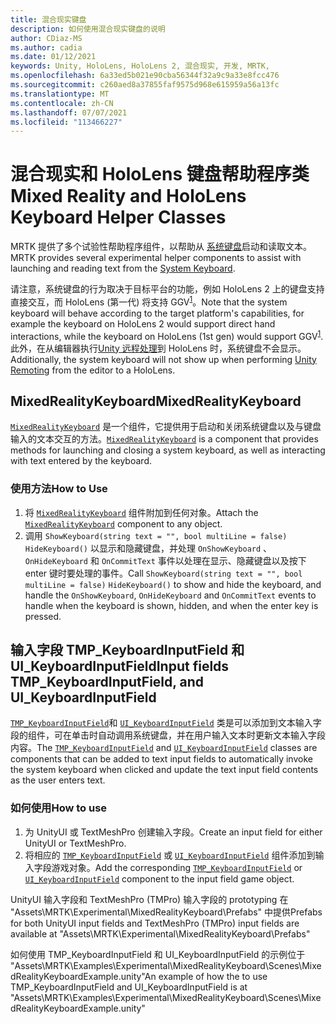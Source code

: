 ```yaml
---
title: 混合现实键盘
description: 如何使用混合现实键盘的说明
author: CDiaz-MS
ms.author: cadia
ms.date: 01/12/2021
keywords: Unity, HoloLens, HoloLens 2, 混合现实, 开发, MRTK,
ms.openlocfilehash: 6a33ed5b021e90cba56344f32a9c9a33e8fcc476
ms.sourcegitcommit: c260aed8a37855faf9575d968e615959a56a13fc
ms.translationtype: MT
ms.contentlocale: zh-CN
ms.lasthandoff: 07/07/2021
ms.locfileid: "113466227"
---
```

# <a name="mixed-reality-and-hololens-keyboard-helper-classes"></a><span data-ttu-id="7c033-104">混合现实和 HoloLens 键盘帮助程序类</span><span class="sxs-lookup"><span data-stu-id="7c033-104">Mixed Reality and HoloLens Keyboard Helper Classes</span></span>

<span data-ttu-id="7c033-105">MRTK 提供了多个试验性帮助程序组件，以帮助从 [系统键盘](../ux-building-blocks/system-keyboard.md)启动和读取文本。</span><span class="sxs-lookup"><span data-stu-id="7c033-105">MRTK provides several experimental helper components to assist with launching and reading text from the [System Keyboard](../ux-building-blocks/system-keyboard.md).</span></span>

<span data-ttu-id="7c033-106">请注意，系统键盘的行为取决于目标平台的功能，例如 HoloLens 2 上的键盘支持直接交互，而 HoloLens (第一代) 将支持 GGV<sup>[1](/windows/mixed-reality/gaze)</sup>。</span><span class="sxs-lookup"><span data-stu-id="7c033-106">Note that the system keyboard will behave according to the target platform's capabilities, for example the keyboard on HoloLens 2 would support direct hand interactions, while the keyboard on HoloLens (1st gen) would support GGV<sup>[1](/windows/mixed-reality/gaze)</sup>.</span></span> <span data-ttu-id="7c033-107">此外，在从编辑器执行[Unity 远程处理](../tools/holographic-remoting.md)到 HoloLens 时，系统键盘不会显示。</span><span class="sxs-lookup"><span data-stu-id="7c033-107">Additionally, the system keyboard will not show up when performing [Unity Remoting](../tools/holographic-remoting.md) from the editor to a HoloLens.</span></span>

## <a name="mixedrealitykeyboard"></a><span data-ttu-id="7c033-108">MixedRealityKeyboard</span><span class="sxs-lookup"><span data-stu-id="7c033-108">MixedRealityKeyboard</span></span>

<span data-ttu-id="7c033-109">[`MixedRealityKeyboard`](xref:Microsoft.MixedReality.Toolkit.Experimental.UI.MixedRealityKeyboard) 是一个组件，它提供用于启动和关闭系统键盘以及与键盘输入的文本交互的方法。</span><span class="sxs-lookup"><span data-stu-id="7c033-109">[`MixedRealityKeyboard`](xref:Microsoft.MixedReality.Toolkit.Experimental.UI.MixedRealityKeyboard) is a component that provides methods for launching and closing a system keyboard, as well as interacting with text entered by the keyboard.</span></span>  

### <a name="how-to-use"></a><span data-ttu-id="7c033-110">使用方法</span><span class="sxs-lookup"><span data-stu-id="7c033-110">How to Use</span></span>

1. <span data-ttu-id="7c033-111">将 [`MixedRealityKeyboard`](xref:Microsoft.MixedReality.Toolkit.Experimental.UI.MixedRealityKeyboard) 组件附加到任何对象。</span><span class="sxs-lookup"><span data-stu-id="7c033-111">Attach the [`MixedRealityKeyboard`](xref:Microsoft.MixedReality.Toolkit.Experimental.UI.MixedRealityKeyboard) component to any object.</span></span>
2. <span data-ttu-id="7c033-112">调用 `ShowKeyboard(string text = "", bool multiLine = false)` `HideKeyboard()` 以显示和隐藏键盘，并处理 `OnShowKeyboard` 、 `OnHideKeyboard` 和 `OnCommitText` 事件以处理在显示、隐藏键盘以及按下 enter 键时要处理的事件。</span><span class="sxs-lookup"><span data-stu-id="7c033-112">Call `ShowKeyboard(string text = "", bool multiLine = false)` `HideKeyboard()` to show and hide the keyboard, and handle the `OnShowKeyboard`, `OnHideKeyboard` and `OnCommitText` events to handle when the keyboard is shown, hidden, and when the enter key is pressed.</span></span>

## <a name="input-fields-tmp_keyboardinputfield-and-ui_keyboardinputfield"></a><span data-ttu-id="7c033-113">输入字段 TMP_KeyboardInputField 和 UI_KeyboardInputField</span><span class="sxs-lookup"><span data-stu-id="7c033-113">Input fields TMP_KeyboardInputField, and UI_KeyboardInputField</span></span>

<span data-ttu-id="7c033-114">[`TMP_KeyboardInputField`](xref:Microsoft.MixedReality.Toolkit.Experimental.UI.TMP_KeyboardInputField)和 [`UI_KeyboardInputField`](xref:Microsoft.MixedReality.Toolkit.Experimental.UI.UI_KeyboardInputField) 类是可以添加到文本输入字段的组件，可在单击时自动调用系统键盘，并在用户输入文本时更新文本输入字段内容。</span><span class="sxs-lookup"><span data-stu-id="7c033-114">The [`TMP_KeyboardInputField`](xref:Microsoft.MixedReality.Toolkit.Experimental.UI.TMP_KeyboardInputField) and [`UI_KeyboardInputField`](xref:Microsoft.MixedReality.Toolkit.Experimental.UI.UI_KeyboardInputField) classes are components that can be added to text input fields to automatically invoke the system keyboard when clicked and update the text input field contents as the user enters text.</span></span>

### <a name="how-to-use"></a><span data-ttu-id="7c033-115">如何使用</span><span class="sxs-lookup"><span data-stu-id="7c033-115">How to use</span></span>

1. <span data-ttu-id="7c033-116">为 UnityUI 或 TextMeshPro 创建输入字段。</span><span class="sxs-lookup"><span data-stu-id="7c033-116">Create an input field for either UnityUI or TextMeshPro.</span></span>
2. <span data-ttu-id="7c033-117">将相应的 [`TMP_KeyboardInputField`](xref:Microsoft.MixedReality.Toolkit.Experimental.UI.TMP_KeyboardInputField) 或 [`UI_KeyboardInputField`](xref:Microsoft.MixedReality.Toolkit.Experimental.UI.UI_KeyboardInputField) 组件添加到输入字段游戏对象。</span><span class="sxs-lookup"><span data-stu-id="7c033-117">Add the corresponding [`TMP_KeyboardInputField`](xref:Microsoft.MixedReality.Toolkit.Experimental.UI.TMP_KeyboardInputField) or [`UI_KeyboardInputField`](xref:Microsoft.MixedReality.Toolkit.Experimental.UI.UI_KeyboardInputField) component to the input field game object.</span></span>

<span data-ttu-id="7c033-118">UnityUI 输入字段和 TextMeshPro (TMPro) 输入字段的 prototyping 在 "Assets\MRTK\Experimental\MixedRealityKeyboard\Prefabs" 中提供</span><span class="sxs-lookup"><span data-stu-id="7c033-118">Prefabs for both UnityUI input fields and TextMeshPro (TMPro) input fields are available at "Assets\MRTK\Experimental\MixedRealityKeyboard\Prefabs"</span></span>

<span data-ttu-id="7c033-119">如何使用 TMP_KeyboardInputField 和 UI_KeyboardInputField 的示例位于 "Assets\MRTK\Examples\Experimental\MixedRealityKeyboard\Scenes\MixedRealityKeyboardExample.unity"</span><span class="sxs-lookup"><span data-stu-id="7c033-119">An example of how the to use TMP_KeyboardInputField and UI_KeyboardInputField is at "Assets\MRTK\Examples\Experimental\MixedRealityKeyboard\Scenes\MixedRealityKeyboardExample.unity"</span></span>